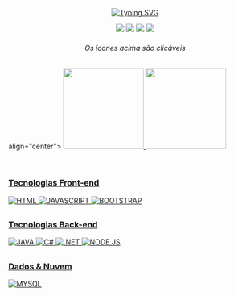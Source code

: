 <div align="center">
<a href="https://git.io/typing-svg"><img src="https://readme-typing-svg.herokuapp.com?font=Fira+Code&weight=500&size=42&pause=2000&color=F7AF1D&center=verdadeiro&vCenter=falso&width=800&height=80&lines=Ol%C3%A1!+Bem-vindo(a)+ao+meu+perfil!" alt="Typing SVG" /></a>
  
<a href="https://www.linkedin.com/in/amanda-h-m-12689a140/"><img src="https://img.icons8.com/ios/40/FAB005/linkedin.png" target="_blank"></a>
<a href="mailto:amanda.hirata99@gmail.com"><img src="https://img.icons8.com/ios/40/FAB005/gmail--v1.png" target_blank></a>
<a href="https://t.me/AmandaHMedeiros"><img src="https://img.icons8.com/ios-glyphs/40/FAB005/telegram-app.png" target_blank></a>
<a href="https://instagram.com/amahitsu_japs"> <img src="https://img.icons8.com/ios/40/FAB005/instagram-new--v1.png" target_blank></a>
  <br>  
  <h6> Os ícones acima são clicáveis </h6> 
  </div>
  
##
  
  align="center">
  <a href="[https://github.com/Amahitsu](https://github.com/Amahitsu)">
  <img height="160em" src="https://github-readme-stats.vercel.app/api?username=Amahitsu&show_icons=true&theme=vision-friendly-dark&include_all_commits=true&count_private=true"/>
  <img height="160em" src="https://github-readme-stats.vercel.app/api/top-langs/?username=Amahitsu&layout=compact&langs_count=7&theme=vision-friendly-dark"/>
</div>
  

<div style="display: inline_block"><br>
  
  <h3> Tecnologias Front-end </h3>
  <img alt="HTML" src="https://img.shields.io/badge/HTML5-E34F26?style=for-the-badge&logo=html5&logoColor=white">
  <img alt="JAVASCRIPT" src="https://img.shields.io/badge/JavaScript-F7DF1E?style=for-the-badge&logo=javascript&logoColor=black">
  <img alt="BOOTSTRAP" src="https://img.shields.io/badge/Bootstrap-563D7C?style=for-the-badge&logo=bootstrap&logoColor=white"> 
  
  ##
  
  <h3> Tecnologias Back-end </h3>
  <img alt="JAVA" src="https://img.shields.io/badge/Java-ED8B00?style=for-the-badge&logo=java&logoColor=white">
  <img alt="C#" src="https://img.shields.io/badge/C%23-239120?style=for-the-badge&logo=c-sharp&logoColor=white">
  <img alt=".NET" src="https://img.shields.io/badge/.NET-5C2D91?style=for-the-badge&logo=.net&logoColor=white">
  <img alt="NODE.JS" src="https://img.shields.io/badge/Node.js-43853D?style=for-the-badge&logo=node.js&logoColor=white">


  ##
  
  <h3> Dados & Nuvem </h3>
  <img alt="MYSQL" src="https://img.shields.io/badge/MySQL-00000F?style=for-the-badge&logo=mysql&logoColor=white">

</div>
  
